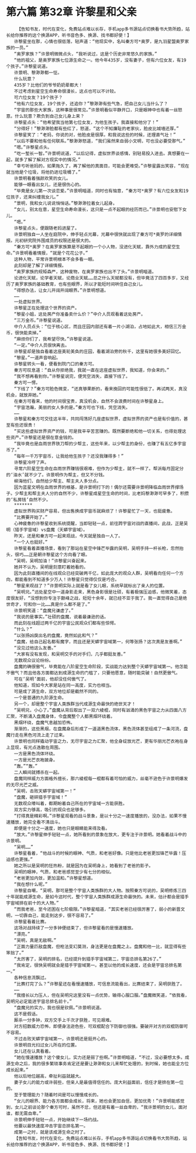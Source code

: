 # 第六篇 第32章 许黎星和父亲
        【告知书友，时代在变化，免费站点难以长存，手机app多书源站点切换看书大势所趋，站长给你推荐的这个换源APP，听书音色多、换源、找书都好使！】
       许黎星坐在那，心情也很低落，轻声道：“他现实中，名叫秦方可*奥罗，是九羽星盟奥罗家族的一员。”
       “奥罗家族？”许景明微微点头，“我听说过，这是个历史非常悠久的家族。”
       “他的祖父，是奥罗家族七位源生命之一。他今年435岁，没有妻子，但有六位女友，有19个孩子。”许黎星说道。
       许景明、黎渺渺都一怔。
       什么玩意？
       435岁？比他们的爷爷奶奶辈都大！
       不过考虑到星空生命寿命很漫长，这点也可以不计较。
       可六位女友？19个孩子？
       “他有六位女友，19个孩子，还追你？”黎渺渺有些气急，把自己女儿当什么了？
       “宇宙的那些大家族，这种事是很常见。”许景明看似平静开口，只是眼神中也有着一丝怒意。什么玩意？欺负到自己女儿身上来？
       许黎星点头：“他希望我当他第七位女友，为他生孩子。我直接和他分了！”
       “分得好！”黎渺渺脸都有些红了，怒道，“这个不知廉耻的老家伙，脸皮比城墙还厚。”
       许黎星笑了：“老妈，你说的对，他脸皮是很厚。和我说这些的时候，还理直气壮！”
       “以后不要和他有任何联系。”黎渺渺怒道，“我们虽然来自弱小文明，可也没必要受那气。”
       “嗯。”许黎星点头。
       “吃一堑长一智。”许景明说道，“以后记得，虚拟世界谈感情，别轻易投入进去。真想要在一起，就多了解了解对方现实中的情况。”
       “幸亏听爸妈的，如果拖久了，再了解他的真面目，可能会更难受。”许黎星露出笑容，“现在就当他是个垃圾，将他扔进垃圾桶了。”
       许景明看着强颜欢笑的女儿。
       能够一眼看出女儿，还是很伤心的。
       “毕竟是女儿第一次谈恋爱。”许景明暗道，同时也有恼意，“秦方可*奥罗？有六位女友和19位孩子，还来纠缠我女儿。”
       “景明，我和女儿说说悄悄话。”黎渺渺拉着女儿起身。
       “女儿，别太在意，星空生命寿命漫长，这只是一点不起眼的经历而已。”许景明也安慰下女儿。
       “嗯。”
       许黎星点头，便跟随老妈进屋了。
       许景明独自一人坐在庭院中，伸手轻点光幕，光幕中很快就出现了秦方可*奥罗的详细情报。元初研究院外围成员的权限还是很大的。
       “秦方可*奥罗？在奥罗家族算是不起眼的一个小人物，没进化天赋，靠外力成的星空生命。”许景明看着情报，“就是个花花公子。”
       这种人物，平常许景明根本不会多看一眼。
       此刻却是了解了详细情报。
       “奥罗家族的规矩森严，这种废物，在奥罗家族也出不了头。”许景明暗道。
       论进化天赋，论学者天赋，论商业天赋……总之什么天赋都没有，但毕竟活了四百多岁，又经历了奥罗家族的基础教育，也有些眼界，所以才能短时间哄住自己女儿。
       “得想办法，让女儿开阔开阔眼界。”许景明想道。
       ……
       一处虚拟世界。
       许黎星正在处理这个世界的资产。
       “黎星小姐，这处房产你准备卖什么价？”中介人员观看着这处房产。
       “三万金币。”许黎星说道。
       中介人员点头：“位于核心区，而且庄园内部还有着一片小湖泊，占地如此大，相信三万金币，很快能卖掉。”
       “麻烦你们了，我希望尽快。”许黎星说道。
       “一定。”中介人员很快离去。
       许黎星却是独自看着这座美轮美奂的庄园，看着湖泊旁的秋千，这里有她很多美好回忆。
       “黎星。”一道声音响起。
       许黎星转头一看，便看到院门口的秦方可。
       秦方可叹息道：“自从你拒绝我，我就一直在这座虚拟世界，我知道，你会来的。”
       “我不想再看到你。”许黎星说完，便凭空消失，直接下线了。
       秦方可一愣。
       “下线了？”秦方可脸色微变，“还真够果断的，看来挽回的可能性很低了。再试两天，真没机会，就放弃她。”
       在秦方可看来，他的时间很宝贵，真没机会，自然不会浪费时间在许黎星身上。
       “宇宙浩瀚，美丽的女人多的是。”秦方可也下线，凭空消失。
       ……
       许黎星和秦方可交往这半年，共同闯荡好几座虚拟世界，虚拟世界的资产也是有价值的，甚至有些还很贵！
       “买这些虚拟世界资产的钱，可是我辛辛苦苦赚的。既然要断绝和他一切关系，也得处理这些资产。”许黎星还是很在意金钱的。
       “我毕竟也是血雨世界铁刀帮的少帮主，这些年来，以少帮主的身份，也赚了有五亿多宇宙币了。”
       “每年一千万宇宙币，让我给他生孩子？还没我赚得多！”
       许黎星冷哼了声。
       寻常六阶星空生命在血雨世界赚钱很艰难，但作为少帮主，就不一样了。帮派每月固定分的‘油水’就不少了。许景明作为帮主，但又不分钱。
       柳海他们，自然给少帮主、帮主夫人多分点。
       因为蓝星文明在血雨世界的根基，是许景明打下的！偶尔还需要许景明降临血雨世界撑场子。少帮主和帮主夫人分的自然不少，许黎星成星空生命的时间，比老妈黎渺渺可早多了，积攒的‘私房钱’自然不少。
       *******
       虚拟世界购买财产容易，但出售换成宇宙币就麻烦了！许黎星忙了一天，也挺疲惫。
       “比赛要开始了。”
       心神疲惫的许黎星收到系统提醒，当即轻轻一点，前往跨宇宙对战的直播间，此战，正是吴明（猎手宇宙域）vs盘魔（天蟒宇宙域）。
       昨天，还是和秦方可一起来观战，今天就是独自一人了。
       “一个人也挺好。”
       许黎星看着直播场景，看到了那站在星空中锋芒毕露的吴明，吴明手持一杆长枪，忽然抬头，很巧……正是朝许黎星这个方向看了眼。
       “吴明，吴明加油！”许黎星兴奋起来。
       她并不认为，吴明是刻意盯着她看的。
       因为此刻直播间的在线观众已经突破两千亿，如此庞大的观众人群，吴明看向任何一个方向，都能看到不知道多少万人！许黎星只觉得仅仅是巧合。
       “黎星来观战了？”许景明实际上就是看了女儿眼，系统早就标出了亲人的位置。
       “吴明兄。”远处星空中一道身影走来，黑色身影很是壮硕，有着极强压迫感，他微笑着，态度很友好，“没想到你专注于巅峰之战，短短十余年，就已经不亚于我了。我一直觉得自己是绝世奇才，可和你一比……真是什么都不是了。”
       许景明笑道：“盘魔兄谦虚了。”
       “我说的是事实。”壮硕的盘魔，说着最谦逊的话。
       而此刻在线超过两千亿的宇宙公民观众们都有些惊愕。
       “什么？”
       “以张扬凶戾出名的盘魔，竟然如此和气？”
       “盘魔，给自己起名都有魔字，而且还是天蟒宇宙域第一，何等张扬？这次真是友善啊。”
       “没见过他这么友善。”
       “大家有没有发现，和吴明交手的对手们，几乎都挺友善。”
       无数观众议论纷纷。
       盘魔的确很傲气，毕竟能在八阶星空生命阶段，实战能力达到整个天蟒宇宙域第一。他怎能不傲气？而且他各方面都达到成源生命的门槛了，只要他愿意，随时能突破！自然更傲气。
       可在‘吴明’面前，他却没任何傲气了。
       他知道，现如今大家是站在同一高度，实力也相当。
       可是成了源生命，双方地位却是截然不同的。
       一个是普通的九阶源生命。
       另一个，却是整个宇宙人类族群当代成源生命最快的绝世天才！
       “吴明兄，小心了。”盘魔从背后取出了一双六棱棍，同时有汹涌的黑色宇宙之力从四面八方汇聚，不断涌入盘魔身体，令盘魔整个人都黑烟环绕着。
       黑烟环绕，盘魔气息越加恐怖。
       渐渐的，这些黑烟，在盘魔身后形成了一道道黑色流体，黑色流体甚至组成了一条河流，盘魔行走在黑色河流上走了过来。
       许景明也同样撬动宇宙之力，无尽宇宙之力汇聚，他全身绽放光芒，更有华丽光芒衣袍在身上显现，有光点逸散在周围。
       一方是黑色流体环绕。
       一方是光芒衣袍披身。
       “轰。”“轰。”
       二人瞬间就搏杀在一起。
       盘魔同样威力方面格外擅长，那六棱棍每一棍都有着可怕的威力，丝毫不逊色于许景明爆发的无尽光芒之威。
       “吴明，击败天蟒宇宙域第一！”
       “盘魔，砸碎猎手宇宙域！”
       无数观众嚎叫着，都期盼着自己所在的宇宙域一方能获胜。
       双方实力够高，吸引的观众也足够多。
       “打得真是精彩啊。”许黎星观看的战斗景象，是以十分之一速度播放的，没办法，如果不慢速播放，她完全看不清战斗。
       即便是十分之一速度，她也只是眼睛能来得及看。
       “放大。”许黎星伸手轻轻一点，她所看到的景象在放大，更专注于许景明。她看着战斗中的许景明。
       “吴明……”
       许黎星看着，“他战斗的时候的眼神、气质，和老爸好像。只是他比老爸更加锋芒毕露！压迫感也更强。”
       她之所以是吴明的狂热粉，就是因为在吴明身上，她看到了老爸的影子。
       吴明的眼神，气质，和老爸感觉至少有七分的相似。
       “老爸更加内敛，更加温和。”许黎星想道。
       “我在想什么呢。”
       许黎星自嘲，“吴明，那可是整个宇宙人类族群的大人物。按照秦方可说的，吴明修炼三四十年就能成源生命，是如今这时代，整个宇宙人类族群成源生命最快的。未来，估计都会是猎手宇宙域排在前十的大人物。”
       “而我老爸，至今还困在七阶极限。”许黎星暗道，“其实老爸已经很厉害了，弱小的新晋文明，一切靠自己，能走到这步，很不容易了。”
       许黎星看着比赛。
       这场对战持续了一分多钟便结束了，但许黎星看的是慢速播放。
       “漂亮。”
       “吴明，真是无敌啊。”
       “正面力量匹敌盘魔，但枪法变幻莫测，身法更是在盘魔之上。盘魔和他一比，就显得有些笨拙了。”
       “太厉害了，吴明的排名，已经提升到猎手宇宙域第二，宇宙总排名第26了。”
       “我肯定，很快吴明就会是猎手宇宙域第一。甚至以他的成长速度，还会是宇宙总排名第一。”
       各种信息流飘过。
       “比赛打完了么？”许黎星还在看慢速播放，可信息流能看出，比赛结束了，吴明获胜了。
       ……
       “我擅长以力压人，但在吴明兄这里没有一点优势，输得心服口服。”盘魔微笑道，“依我看，吴明兄必定能进宇宙总排名前十。”
       “盘魔兄的实力，我也很是钦佩。”许景明说道。
       这不是假话。
       厮杀一分多钟，双方交手上千次才获胜，可见艰难。
       对方招数威力恐怖，即便身法逊色些，可双棍配合下防御也很强。要破开对方的双棍防御可不容易。
       不过击败天蟒宇宙域第一，许景明还是挺开心的。
       许景明目光扫过女儿所在的位置。
       女儿还在认真看着。
       “她在慢速播放？这个傻女儿，实力还是弱了些啊。”许景明暗道，“不过，没必要想太多。成源生命之后，我的很多繁琐事务肯定还是要让渺渺和女儿来帮忙处理的，到时候，她也能全方位成长起来。”
       他以后地位越高，牵扯利益就越大。
       妻子女儿的能力或许弱些，但亲人是最值得信任的。庞大利益面前，信任才是排在第一位的。
       至于管理能力？随着时间是可以慢慢成长的。
       “女儿的眼界、能力各方面都会成长，将来，她也会更加自信，更加优秀！”许景明能感觉到，女儿之前谈论那个秦方可时，虽然不忿，但还是有着一丝自卑的，“我许景明的女儿，面对谁，都无需自卑。”
       许景明伸手轻轻一点，开始继续下一场约战。
       他要以最快速度冲击宇宙总排名第一。
       成第一之时，就是该成源生命之时了。
       【告知书友，时代在变化，免费站点难以长存，手机app多书源站点切换看书大势所趋，站长给你推荐的这个换源APP，听书音色多、换源、找书都好使！】